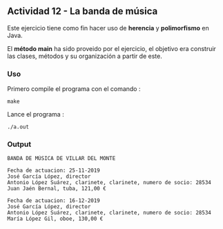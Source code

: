 ## Actividad 12 - La banda de música

Este ejercicio tiene como fin hacer uso de **herencia** y **polimorfismo** en Java.

El **método main** ha sido proveido por el ejercicio, el objetivo era construir las clases, métodos y su organización a partir de este.

### Uso

Primero compile el programa con el comando :

```
make
```

Lance el programa :

```
./a.out
```

### Output


```
BANDA DE MÚSICA DE VILLAR DEL MONTE

Fecha de actuacion: 25-11-2019
José García López, director
Antonio López Suárez, clarinete, clarinete, numero de socio: 28534
Juan Jaén Bernal, tuba, 121,00 €

Fecha de actuacion: 16-12-2019
José García López, director
Antonio López Suárez, clarinete, clarinete, numero de socio: 28534
María López Gil, oboe, 130,00 €
```

